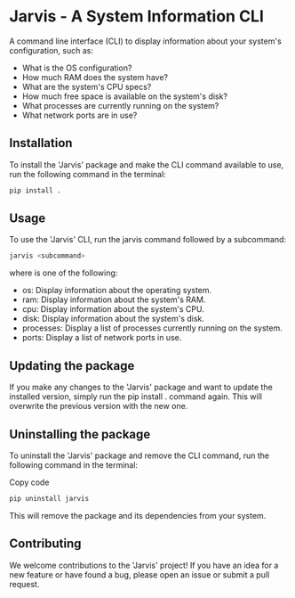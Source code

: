 # Jarvis - A System Information CLI

A command line interface (CLI) to display information about your system's configuration, such as:

- What is the OS configuration?
- How much RAM does the system have?
- What are the system's CPU specs?
- How much free space is available on the system's disk?
- What processes are currently running on the system?
- What network ports are in use?

## Installation

To install the 'Jarvis' package and make the CLI command available to use, run the following command in the terminal:

```bash
pip install .
```

## Usage
To use the 'Jarvis' CLI, run the jarvis command followed by a subcommand:

```bash
jarvis <subcommand>
```

where <subcommand> is one of the following:


- os: Display information about the operating system.
- ram: Display information about the system's RAM.
- cpu: Display information about the system's CPU.
- disk: Display information about the system's disk.
- processes: Display a list of processes currently running on the system.
- ports: Display a list of network ports in use.


## Updating the package
If you make any changes to the 'Jarvis' package and want to update the installed version, simply run the pip install . command again. This will overwrite the previous version with the new one.

## Uninstalling the package
To uninstall the 'Jarvis' package and remove the CLI command, run the following command in the terminal:

Copy code
```bash
pip uninstall jarvis
```

This will remove the package and its dependencies from your system.

## Contributing
We welcome contributions to the 'Jarvis' project! If you have an idea for a new feature or have found a bug, please open an issue or submit a pull request.